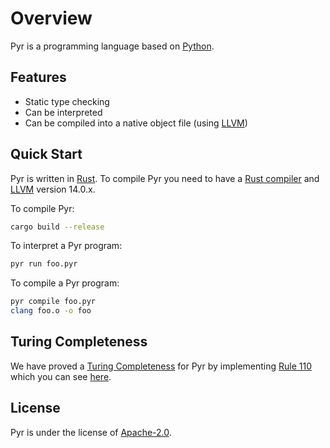# Overview

Pyr is a programming language based on [Python](https://www.python.org/).

## Features

- Static type checking
- Can be interpreted
- Can be compiled into a native object file (using [LLVM](https://llvm.org/))

## Quick Start

Pyr is written in [Rust](https://www.rust-lang.org/).
To compile Pyr you need to have a [Rust compiler](https://rustup.rs/) and [LLVM](https://llvm.org/) version 14.0.x.

To compile Pyr:

```bash
cargo build --release
```

To interpret a Pyr program:

```bash
pyr run foo.pyr
```

To compile a Pyr program:

```bash
pyr compile foo.pyr
clang foo.o -o foo
```

## Turing Completeness

We have proved a [Turing Completeness](https://en.wikipedia.org/wiki/Turing_completeness) for Pyr by implementing [Rule 110](https://en.wikipedia.org/wiki/Rule_110) which you can see [here](./examples/rule110.pyr).

## License

Pyr is under the license of [Apache-2.0](https://www.apache.org/licenses/LICENSE-2.0).
